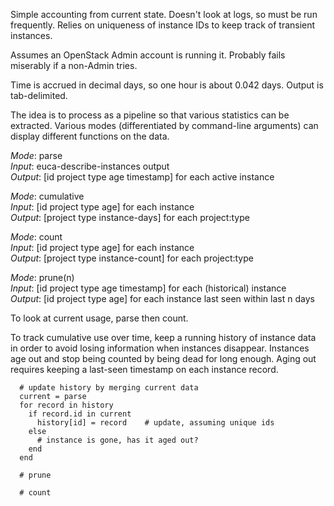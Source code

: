 Simple accounting from current state.  Doesn't look at logs, so must be run frequently. Relies on uniqueness of instance IDs to keep track of transient instances.

Assumes an OpenStack Admin account is running it.  Probably fails miserably if a non-Admin tries.

Time is accrued in decimal days, so one hour is about 0.042 days.
Output is tab-delimited.

The idea is to process as a pipeline so that various statistics can be extracted.
Various modes (differentiated by command-line arguments) can display different functions on the data.

*Mode*: parse    
*Input*: euca-describe-instances output    
*Output*: [id project type age timestamp] for each active instance

*Mode*: cumulative    
*Input*: [id project type age] for each instance    
*Output*: [project type instance-days] for each project:type

*Mode*: count    
*Input*: [id project type age] for each instance    
*Output*: [project type instance-count] for each project:type

*Mode*: prune(n)    
*Input*: [id project type age timestamp] for each (historical) instance    
*Output*: [id project type age] for each instance last seen within last n days

To look at current usage, parse then count.

To track cumulative use over time, keep a running history of instance data in order to avoid losing information when instances disappear.  Instances age out and stop being counted by being dead for long enough.  Aging out requires keeping a last-seen timestamp on each instance record.

```
  # update history by merging current data 
  current = parse
  for record in history
    if record.id in current
      history[id] = record    # update, assuming unique ids
    else
      # instance is gone, has it aged out?
    end
  end

  # prune 

  # count
```
